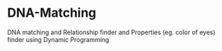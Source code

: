 DNA-Matching
============

DNA matching and Relationship finder and Properties (eg. color of eyes) finder using Dynamic Programming
